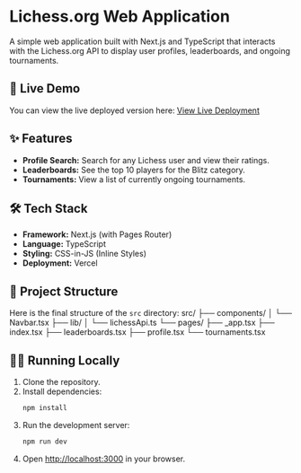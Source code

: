 # Lichess.org Web Application

A simple web application built with Next.js and TypeScript that interacts with the Lichess.org API to display user profiles, leaderboards, and ongoing tournaments.

## 🚀 Live Demo

You can view the live deployed version here:
[View Live Deployment](lichess-org-web-application-f1cjipxdn.vercel.app)
## ✨ Features

* **Profile Search:** Search for any Lichess user and view their ratings.
* **Leaderboards:** See the top 10 players for the Blitz category.
* **Tournaments:** View a list of currently ongoing tournaments.

## 🛠️ Tech Stack

* **Framework:** Next.js (with Pages Router)
* **Language:** TypeScript
* **Styling:** CSS-in-JS (Inline Styles)
* **Deployment:** Vercel

## 📂 Project Structure

Here is the final structure of the `src` directory:
src/
├── components/
│   └── Navbar.tsx
├── lib/
│   └── lichessApi.ts
└── pages/
├── _app.tsx
├── index.tsx
├── leaderboards.tsx
├── profile.tsx
└── tournaments.tsx
## 🏃‍♂️ Running Locally

1.  Clone the repository.
2.  Install dependencies:
    ```bash
    npm install
    ```
3.  Run the development server:
    ```bash
    npm run dev
    ```
4.  Open [http://localhost:3000](http://localhost:3000) in your browser.
